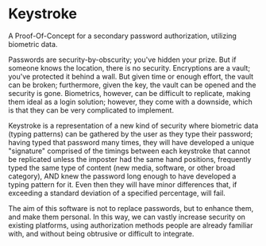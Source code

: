 # Keystroke
A Proof-Of-Concept for a secondary password authorization, utilizing biometric data. 

Passwords are security-by-obscurity; you've hidden your prize. But if someone knows the location, there is no security. 
Encryptions are a vault; you've protected it behind a wall. But given time or enough effort, the vault can be broken; furthermore, given the key, the vault can be opened and the security is gone. 
Biometrics, however, can be difficult to replicate, making them ideal as a login solution; however, they come with a downside, which is that they can be very complicated to implement. 

Keystroke is a representation of a new kind of security where biometric data (typing patterns) can be gathered by the user as they type their password; having typed that password many times, they will have developed a unique "signature" comprised of the timings between each keystroke that cannot be replicated unless the imposter had the same hand positions, frequently typed the same type of content (new media, software, or other broad category), AND knew the password long enough to have developed a typing pattern for it. Even then they will have minor differences that, if exceeding a standard deviation of a specified percentage, will fail. 

The aim of this software is not to replace passwords, but to enhance them, and make them personal. In this way, we can vastly increase security on existing platforms, using authorization methods people are already familiar with, and without being obtrusive or difficult to integrate. 
